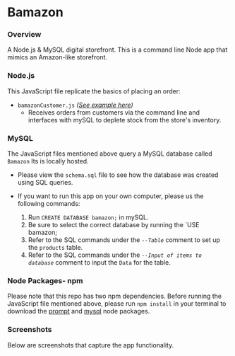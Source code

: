 # Bamazon

### Overview
A Node.js &amp; MySQL digital storefront. This is a command line Node app that mimics an Amazon-like storefront.

### Node.js
This JavaScript file replicate the basics of placing an order:

- `bamazonCustomer.js` _([See example here](#customer))_
  - Receives orders from customers via the command line and interfaces with mySQL to deplete stock from the store's inventory.



### MySQL
The JavaScript files mentioned above query a MySQL database called `Bamazon` Its is locally hosted.

- Please view the `schema.sql` file to see how the database was created using SQL queries.

 - If you want to run this app on your own computer, please us the following commands:


    1. Run `CREATE DATABASE bamazon;` in mySQL.
    2. Be sure to select the correct database by running the `USE bamazon;
    3. Refer to the SQL commands under the _`--Table`_ comment to set up the `products` table.
    4. Refer to the SQL commands under the _`--Input of items to database`_ comment to input the `Data` for the table.

### Node Packages- npm
Please note that this repo has two npm dependencies.
Before running the JavaScript file mentioned above, please run `npm install` in your terminal to download the [prompt](https://www.npmjs.com/package/prompt) and [mysql](https://www.npmjs.com/package/mysql) node packages.

### Screenshots
Below are screenshots that capture the app functionality.

